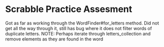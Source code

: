 # Scrabble Practice Assesment

Got as far as working through the WordFinder#for_letters method. Did not get all the way through it, still has bug where it does not filter words of duplicate letters. NOTE: Perhaps iterate through letters_collection and remove elements as they are found in the word